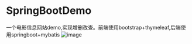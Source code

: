 # SpringBootDemo
一个电影信息网站demo,实现增删改查。前端使用bootstrap+thymeleaf,后端使用springboot+mybatis
![image](https://github.com/realxmx/SpringBootDemo/assets/95325546/9bc8f311-732b-49fd-bcf5-2821780dcaac)
